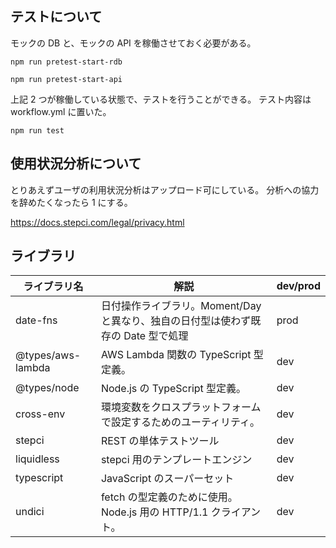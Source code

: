 ## テストについて

モックの DB と、モックの API を稼働させておく必要がある。

```
npm run pretest-start-rdb
```

```
npm run pretest-start-api
```

上記 2 つが稼働している状態で、テストを行うことができる。
テスト内容は workflow.yml に置いた。

```
npm run test
```

## 使用状況分析について

とりあえずユーザの利用状況分析はアップロード可にしている。
分析への協力を辞めたくなったら 1 にする。

https://docs.stepci.com/legal/privacy.html

## ライブラリ

| ライブラリ名      | 解説                                                                              | dev/prod |
| ----------------- | --------------------------------------------------------------------------------- | -------- |
| date-fns          | 日付操作ライブラリ。Moment/Day と異なり、独自の日付型は使わず既存の Date 型で処理 | prod     |
| @types/aws-lambda | AWS Lambda 関数の TypeScript 型定義。                                             | dev      |
| @types/node       | Node.js の TypeScript 型定義。                                                    | dev      |
| cross-env         | 環境変数をクロスプラットフォームで設定するためのユーティリティ。                  | dev      |
| stepci            | REST の単体テストツール                                                           | dev      |
| liquidless        | stepci 用のテンプレートエンジン                                                   | dev      |
| typescript        | JavaScript のスーパーセット                                                       | dev      |
| undici            | fetch の型定義のために使用。Node.js 用の HTTP/1.1 クライアント。                  | dev      |
